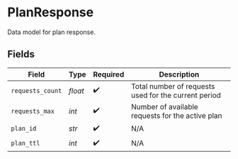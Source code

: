# PlanResponse

Data model for plan response.


## Fields

| Field                                                | Type                                                 | Required                                             | Description                                          |
| ---------------------------------------------------- | ---------------------------------------------------- | ---------------------------------------------------- | ---------------------------------------------------- |
| `requests_count`                                     | *float*                                              | :heavy_check_mark:                                   | Total number of requests used for the current period |
| `requests_max`                                       | *int*                                                | :heavy_check_mark:                                   | Number of available requests for the active plan     |
| `plan_id`                                            | *str*                                                | :heavy_check_mark:                                   | N/A                                                  |
| `plan_ttl`                                           | *int*                                                | :heavy_check_mark:                                   | N/A                                                  |